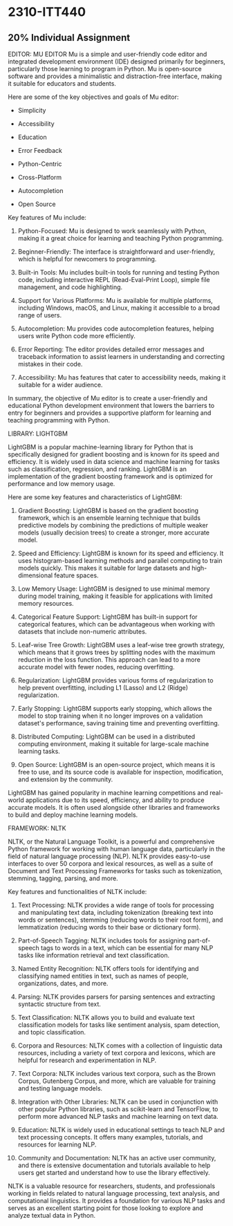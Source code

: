 # 2310-ITT440
## 20% Individual Assignment

EDITOR: MU EDITOR
Mu is a simple and user-friendly code editor and integrated development environment (IDE) designed primarily for beginners, particularly those learning to program in Python. Mu is open-source software and provides a minimalistic and distraction-free interface, making it suitable for educators and students.

Here are some of the key objectives and goals of Mu editor:

- Simplicity

- Accessibility

- Education

- Error Feedback

- Python-Centric

- Cross-Platform

- Autocompletion

- Open Source

Key features of Mu include:

1. Python-Focused: Mu is designed to work seamlessly with Python, making it a great choice for learning and teaching Python programming.

2. Beginner-Friendly: The interface is straightforward and user-friendly, which is helpful for newcomers to programming.

3. Built-in Tools: Mu includes built-in tools for running and testing Python code, including interactive REPL (Read-Eval-Print Loop), simple file management, and code highlighting.

4. Support for Various Platforms: Mu is available for multiple platforms, including Windows, macOS, and Linux, making it accessible to a broad range of users.

5. Autocompletion: Mu provides code autocompletion features, helping users write Python code more efficiently.

6. Error Reporting: The editor provides detailed error messages and traceback information to assist learners in understanding and correcting mistakes in their code.

7. Accessibility: Mu has features that cater to accessibility needs, making it suitable for a wider audience.

In summary, the objective of Mu editor is to create a user-friendly and educational Python development environment that lowers the barriers to entry for beginners and provides a supportive platform for learning and teaching programming with Python.

LIBRARY: LIGHTGBM

LightGBM is a popular machine-learning library for Python that is specifically designed for gradient boosting and is known for its speed and efficiency. It is widely used in data science and machine learning for tasks such as classification, regression, and ranking. LightGBM is an implementation of the gradient boosting framework and is optimized for performance and low memory usage.

Here are some key features and characteristics of LightGBM:

1. Gradient Boosting: LightGBM is based on the gradient boosting framework, which is an ensemble learning technique that builds predictive models by combining the predictions of multiple weaker models (usually decision trees) to create a stronger, more accurate model.

2. Speed and Efficiency: LightGBM is known for its speed and efficiency. It uses histogram-based learning methods and parallel computing to train models quickly. This makes it suitable for large datasets and high-dimensional feature spaces.

3. Low Memory Usage: LightGBM is designed to use minimal memory during model training, making it feasible for applications with limited memory resources.

4. Categorical Feature Support: LightGBM has built-in support for categorical features, which can be advantageous when working with datasets that include non-numeric attributes.

5. Leaf-wise Tree Growth: LightGBM uses a leaf-wise tree growth strategy, which means that it grows trees by splitting nodes with the maximum reduction in the loss function. This approach can lead to a more accurate model with fewer nodes, reducing overfitting.

6. Regularization: LightGBM provides various forms of regularization to help prevent overfitting, including L1 (Lasso) and L2 (Ridge) regularization.

7. Early Stopping: LightGBM supports early stopping, which allows the model to stop training when it no longer improves on a validation dataset's performance, saving training time and preventing overfitting.

8. Distributed Computing: LightGBM can be used in a distributed computing environment, making it suitable for large-scale machine learning tasks.

9. Open Source: LightGBM is an open-source project, which means it is free to use, and its source code is available for inspection, modification, and extension by the community.

LightGBM has gained popularity in machine learning competitions and real-world applications due to its speed, efficiency, and ability to produce accurate models. It is often used alongside other libraries and frameworks to build and deploy machine learning models.

FRAMEWORK: NLTK

NLTK, or the Natural Language Toolkit, is a powerful and comprehensive Python framework for working with human language data, particularly in the field of natural language processing (NLP). NLTK provides easy-to-use interfaces to over 50 corpora and lexical resources, as well as a suite of Document and Text Processing Frameworks for tasks such as tokenization, stemming, tagging, parsing, and more.

Key features and functionalities of NLTK include:

1. Text Processing: NLTK provides a wide range of tools for processing and manipulating text data, including tokenization (breaking text into words or sentences), stemming (reducing words to their root form), and lemmatization (reducing words to their base or dictionary form).

2. Part-of-Speech Tagging: NLTK includes tools for assigning part-of-speech tags to words in a text, which can be essential for many NLP tasks like information retrieval and text classification.

3. Named Entity Recognition: NLTK offers tools for identifying and classifying named entities in text, such as names of people, organizations, dates, and more.

4. Parsing: NLTK provides parsers for parsing sentences and extracting syntactic structure from text.

5. Text Classification: NLTK allows you to build and evaluate text classification models for tasks like sentiment analysis, spam detection, and topic classification.

6. Corpora and Resources: NLTK comes with a collection of linguistic data resources, including a variety of text corpora and lexicons, which are helpful for research and experimentation in NLP.

7. Text Corpora: NLTK includes various text corpora, such as the Brown Corpus, Gutenberg Corpus, and more, which are valuable for training and testing language models.

8. Integration with Other Libraries: NLTK can be used in conjunction with other popular Python libraries, such as scikit-learn and TensorFlow, to perform more advanced NLP tasks and machine learning on text data.

9. Education: NLTK is widely used in educational settings to teach NLP and text processing concepts. It offers many examples, tutorials, and resources for learning NLP.

10. Community and Documentation: NLTK has an active user community, and there is extensive documentation and tutorials available to help users get started and understand how to use the library effectively.

NLTK is a valuable resource for researchers, students, and professionals working in fields related to natural language processing, text analysis, and computational linguistics. It provides a foundation for various NLP tasks and serves as an excellent starting point for those looking to explore and analyze textual data in Python.
